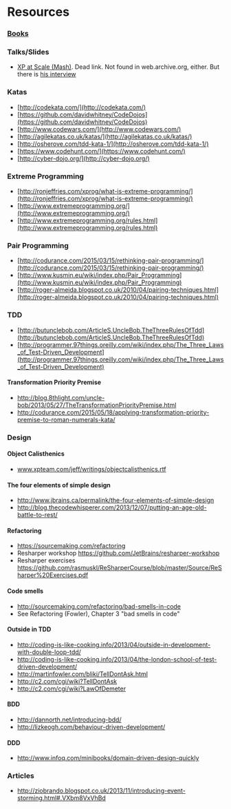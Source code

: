 # Resources

### [Books](https://github.com/codurance/apprenticeship/wiki/Books)  

### Talks/Slides
* [XP at Scale (Mash)](http://jax-finance.com/2015/wp-content/uploads/2015/05/XP-at-Scale-_-Mashooq-Badar.pdf). Dead link. Not found in web.archive.org, either. But there is [his interview](https://jaxenter.com/developer-innovation-banking-fintech-115072.html)

### Katas
* [http://codekata.com/](http://codekata.com/)
* [https://github.com/davidwhitney/CodeDojos](https://github.com/davidwhitney/CodeDojos)
* [http://www.codewars.com/](http://www.codewars.com/)
* [http://agilekatas.co.uk/katas/](http://agilekatas.co.uk/katas/)
* [http://osherove.com/tdd-kata-1/](http://osherove.com/tdd-kata-1/)
* [https://www.codehunt.com/](https://www.codehunt.com/)
* [http://cyber-dojo.org/](http://cyber-dojo.org/)

### Extreme Programming
* [http://ronjeffries.com/xprog/what-is-extreme-programming/](http://ronjeffries.com/xprog/what-is-extreme-programming/)
* [http://www.extremeprogramming.org/](http://www.extremeprogramming.org/)
* [http://www.extremeprogramming.org/rules.html](http://www.extremeprogramming.org/rules.html)

### Pair Programming
* [http://codurance.com/2015/03/15/rethinking-pair-programming/](http://codurance.com/2015/03/15/rethinking-pair-programming/)
* [http://www.kusmin.eu/wiki/index.php/Pair_Programming](http://www.kusmin.eu/wiki/index.php/Pair_Programming)
* [http://roger-almeida.blogspot.co.uk/2010/04/pairing-techniques.html](http://roger-almeida.blogspot.co.uk/2010/04/pairing-techniques.html)

### TDD
* [http://butunclebob.com/ArticleS.UncleBob.TheThreeRulesOfTdd](http://butunclebob.com/ArticleS.UncleBob.TheThreeRulesOfTdd)
* [http://programmer.97things.oreilly.com/wiki/index.php/The_Three_Laws_of_Test-Driven_Development](http://programmer.97things.oreilly.com/wiki/index.php/The_Three_Laws_of_Test-Driven_Development)

#### Transformation Priority Premise 
* http://blog.8thlight.com/uncle-bob/2013/05/27/TheTransformationPriorityPremise.html
* http://codurance.com/2015/05/18/applying-transformation-priority-premise-to-roman-numerals-kata/

### Design
#### Object Calisthenics
* www.xpteam.com/jeff/writings/objectcalisthenics.rtf

#### The four elements of simple design
* http://www.jbrains.ca/permalink/the-four-elements-of-simple-design
* http://blog.thecodewhisperer.com/2013/12/07/putting-an-age-old-battle-to-rest/

#### Refactoring
* https://sourcemaking.com/refactoring
* Resharper workshop https://github.com/JetBrains/resharper-workshop
* Resharper exercises https://github.com/rasmuskl/ReSharperCourse/blob/master/Source/ReSharper%20Exercises.pdf

#### Code smells
* http://sourcemaking.com/refactoring/bad-smells-in-code
* See Refactoring (Fowler), Chapter 3 "bad smells in code"

#### Outside in TDD
* http://coding-is-like-cooking.info/2013/04/outside-in-development-with-double-loop-tdd/
* http://coding-is-like-cooking.info/2013/04/the-london-school-of-test-driven-development/
* http://martinfowler.com/bliki/TellDontAsk.html
* http://c2.com/cgi/wiki?TellDontAsk
* http://c2.com/cgi/wiki?LawOfDemeter

#### BDD
* http://dannorth.net/introducing-bdd/
* http://lizkeogh.com/behaviour-driven-development/

#### DDD
* http://www.infoq.com/minibooks/domain-driven-design-quickly

### Articles
 * http://ziobrando.blogspot.co.uk/2013/11/introducing-event-storming.html#.VXbm8VxVhBd

  
